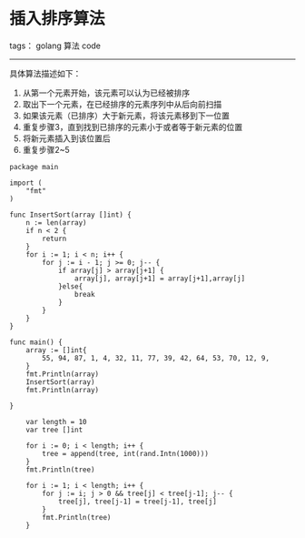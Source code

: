 # 插入排序算法

tags： golang 算法 code

---
具体算法描述如下：

 1. 从第一个元素开始，该元素可以认为已经被排序
 2. 取出下一个元素，在已经排序的元素序列中从后向前扫描
 3. 如果该元素（已排序）大于新元素，将该元素移到下一位置
 4. 重复步骤3，直到找到已排序的元素小于或者等于新元素的位置
 5. 将新元素插入到该位置后
 6. 重复步骤2~5

```golang
package main

import (
	"fmt"
)

func InsertSort(array []int) {
	n := len(array)
	if n < 2 {
		return
	}
	for i := 1; i < n; i++ {
		for j := i - 1; j >= 0; j-- {
			if array[j] > array[j+1] {
				array[j], array[j+1] = array[j+1],array[j]
			}else{
				break
			}
		}
	}
}

func main() {
	array := []int{
		55, 94, 87, 1, 4, 32, 11, 77, 39, 42, 64, 53, 70, 12, 9,
	}
	fmt.Println(array)
	InsertSort(array)
	fmt.Println(array)

}
```

```golang
    var length = 10
    var tree []int
 
    for i := 0; i < length; i++ {
        tree = append(tree, int(rand.Intn(1000)))
    }
    fmt.Println(tree)
 
    for i := 1; i < length; i++ {
        for j := i; j > 0 && tree[j] < tree[j-1]; j-- {
            tree[j], tree[j-1] = tree[j-1], tree[j]
        }
        fmt.Println(tree)
    }
```
<!--stackedit_data:
eyJoaXN0b3J5IjpbLTc2Njc2NTY5NF19
-->